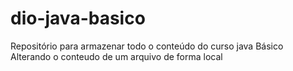# dio-java-basico
Repositório para armazenar todo o conteúdo do curso java Básico 
Alterando o conteudo de um arquivo de forma local
